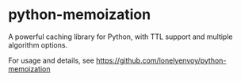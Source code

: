 # python-memoization

A powerful caching library for Python, with TTL support and multiple algorithm options.

For usage and details, see https://github.com/lonelyenvoy/python-memoization
